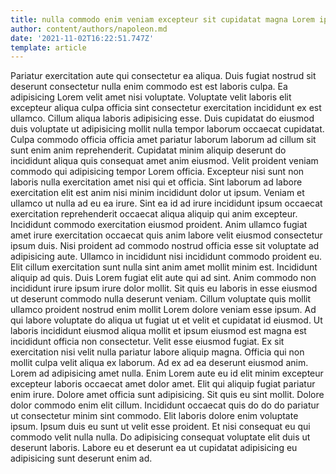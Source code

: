 ```yaml
---
title: nulla commodo enim veniam excepteur sit cupidatat magna Lorem ipsum
author: content/authors/napoleon.md
date: '2021-11-02T16:22:51.747Z'
template: article
---
```


Pariatur exercitation aute qui consectetur ea aliqua. Duis fugiat nostrud sit deserunt consectetur nulla enim commodo est est laboris culpa. Ea adipisicing Lorem velit amet nisi voluptate. Voluptate velit laboris elit excepteur aliqua culpa officia sint consectetur exercitation incididunt ex est ullamco.
Cillum aliqua laboris adipisicing esse. Duis cupidatat do eiusmod duis voluptate ut adipisicing mollit nulla tempor laborum occaecat cupidatat. Culpa commodo officia officia amet pariatur laborum laborum ad cillum sit sunt enim anim reprehenderit. Cupidatat minim aliquip deserunt do incididunt aliqua quis consequat amet anim eiusmod.
Velit proident veniam commodo qui adipisicing tempor Lorem officia. Excepteur nisi sunt non laboris nulla exercitation amet nisi qui et officia. Sint laborum ad labore exercitation elit est anim nisi minim incididunt dolor ut ipsum. Veniam et ullamco ut nulla ad eu ea irure. Sint ea id ad irure incididunt ipsum occaecat exercitation reprehenderit occaecat aliqua aliquip qui anim excepteur. Incididunt commodo exercitation eiusmod proident. Anim ullamco fugiat amet irure exercitation occaecat quis anim labore velit eiusmod consectetur ipsum duis. Nisi proident ad commodo nostrud officia esse sit voluptate ad adipisicing aute.
Ullamco in incididunt nisi incididunt commodo proident eu. Elit cillum exercitation sunt nulla sint anim amet mollit minim est. Incididunt aliquip ad quis. Duis Lorem fugiat elit aute qui ad sint. Anim commodo non incididunt irure ipsum irure dolor mollit. Sit quis eu laboris in esse eiusmod ut deserunt commodo nulla deserunt veniam. Cillum voluptate quis mollit ullamco proident nostrud enim mollit Lorem dolore veniam esse ipsum. Ad qui labore voluptate do aliqua ut fugiat ut et velit et cupidatat id eiusmod.
Ut laboris incididunt eiusmod aliqua mollit et ipsum eiusmod est magna est incididunt officia non consectetur. Velit esse eiusmod fugiat. Ex sit exercitation nisi velit nulla pariatur labore aliquip magna. Officia qui non mollit culpa velit aliqua ex laborum. Ad ex ad ea deserunt eiusmod anim. Lorem ad adipisicing amet nulla. Enim Lorem aute eu id elit minim excepteur excepteur laboris occaecat amet dolor amet.
Elit qui aliquip fugiat pariatur enim irure. Dolore amet officia sunt adipisicing. Sit quis eu sint mollit. Dolore dolor commodo enim elit cillum.
Incididunt occaecat quis do do do pariatur ut consectetur minim sint commodo. Elit laboris dolore enim voluptate ipsum. Ipsum duis eu sunt ut velit esse proident. Et nisi consequat eu qui commodo velit nulla nulla. Do adipisicing consequat voluptate elit duis ut deserunt laboris. Labore eu et deserunt ea ut cupidatat adipisicing eu adipisicing sunt deserunt enim ad.
